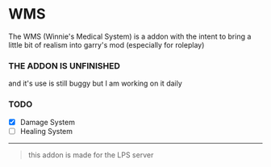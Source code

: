 # WMS

The WMS (Winnie's Medical System) is a addon with the intent to bring a little bit of realism into garry's mod (especially for roleplay)

### **THE ADDON IS UNFINISHED**

and it's use is still buggy but I am working on it daily 


### TODO
- [x] Damage System
- [ ] Healing System

---
> this addon is made for the LPS server